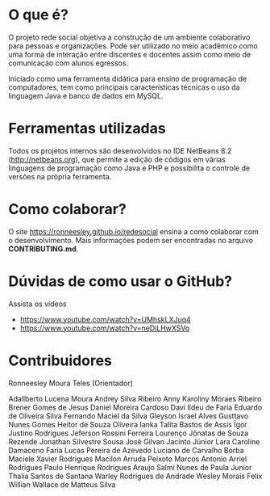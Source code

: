 # O que é?

O projeto rede social objetiva a construção de um ambiente colaborativo para pessoas e organizações.
Pode ser utilizado no meio acadêmico como uma forma de interação entre discentes e docentes assim como
meio de comunicação com alunos egressos.

Iniciado como uma ferramenta didática para ensino de programação de computadores, tem como principais
características técnicas o uso da linguagem Java e banco de dados em MySQL.

# Ferramentas utilizadas

Todos os projetos internos são desenvolvidos no IDE NetBeans 8.2 (http://netbeans.org), que permite 
a edição de códigos em várias linguagens de programação como Java e PHP e possibilita o controle de versões 
na própria ferramenta.

# Como colaborar?

O site https://ronneesley.github.io/redesocial ensina a como colaborar com o desenvolvimento.
Mais informações podem ser encontradas no arquivo **CONTRIBUTING.md**.

# Dúvidas de como usar o GitHub?

Assista os vídeos

* https://www.youtube.com/watch?v=UMhskLXJuq4
* https://www.youtube.com/watch?v=neDiLHwXSVo

# Contribuidores

Ronneesley Moura Teles (Orientador)

Adallberto Lucena Moura
Andrey Silva Ribeiro
Anny Karoliny Moraes Ribeiro
Brener Gomes de Jesus
Daniel Moreira Cardoso
Davi Ildeu de Faria
Eduardo de Oliveira Silva
Fernando Maciel da Silva
Gleyson Israel Alves
Gusttavo Nunes Gomes
Heitor de Souza Oliveira
Ianka Talita Bastos de Assis
Ígor Justino Rodrigues
Jeferson Rossini Ferreira Lourenço
Jônatas de Souza Rezende
Jonathan Silvestre Sousa
José Gilvan Jacinto Júnior
Lara Caroline Damaceno Faria
Lucas Pereira de Azevedo
Luciano de Carvalho Borba
Maciele Xavier Rodrigues
Macilon Arruda Peixoto
Marcos Antonio Arriel Rodrigues
Paulo Henrique Rodrigues Araujo
Salmi Nunes de Paula Junior
Thalia Santos de Santana
Warley Rodrigues de Andrade
Wesley Morais Felix
Willian Wallace de Matteus Silva
